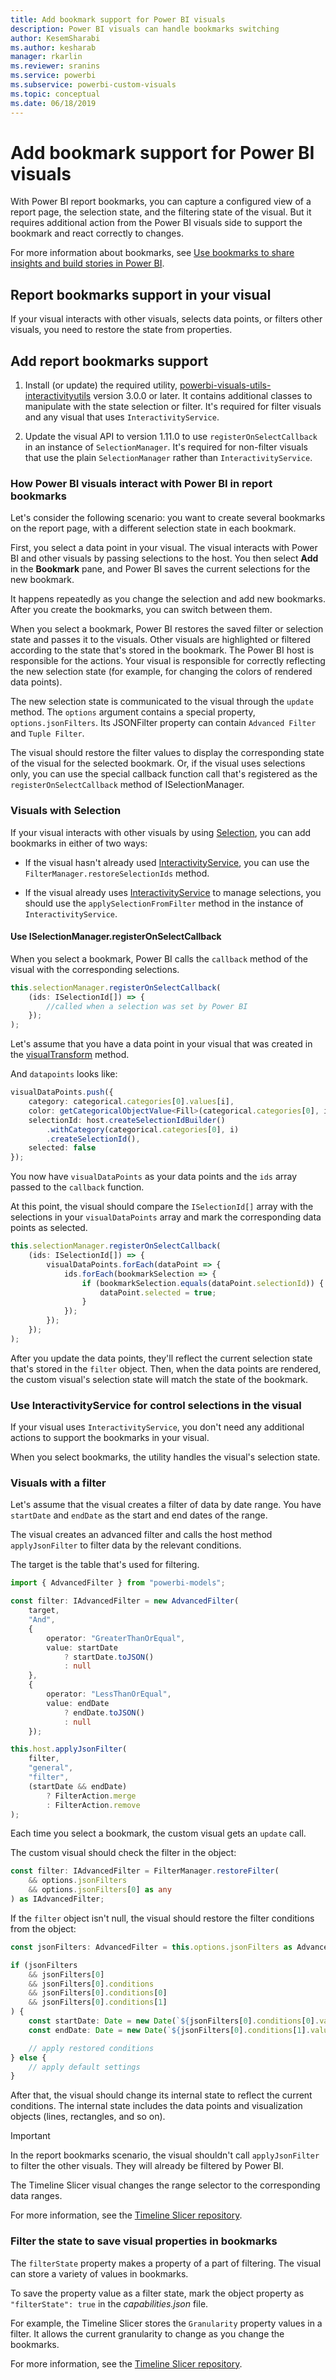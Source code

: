 ```yaml
---
title: Add bookmark support for Power BI visuals
description: Power BI visuals can handle bookmarks switching
author: KesemSharabi
ms.author: kesharab
manager: rkarlin
ms.reviewer: sranins
ms.service: powerbi
ms.subservice: powerbi-custom-visuals
ms.topic: conceptual
ms.date: 06/18/2019
---
```


# Add bookmark support for Power BI visuals

With Power BI report bookmarks, you can capture a configured view of a report page, the selection state, and the filtering state of the visual. But it requires additional action from the Power BI visuals side to support the bookmark and react correctly to changes.

For more information about bookmarks, see [Use bookmarks to share insights and build stories in Power BI](https://docs.microsoft.com/power-bi/desktop-bookmarks).

## Report bookmarks support in your visual

If your visual interacts with other visuals, selects data points, or filters other visuals, you need to restore the state from properties.

## Add report bookmarks support

1. Install (or update) the required utility, [powerbi-visuals-utils-interactivityutils](https://github.com/Microsoft/PowerBI-visuals-utils-interactivityutils/) version 3.0.0 or later. It contains additional classes to manipulate with the state selection or filter. It's required for filter visuals and any visual that uses `InteractivityService`.

2. Update the visual API to version 1.11.0 to use `registerOnSelectCallback` in an instance of `SelectionManager`. It's required for non-filter visuals that use the plain `SelectionManager` rather than `InteractivityService`.

### How Power BI visuals interact with Power BI in report bookmarks

Let's consider the following scenario: you want to create several bookmarks on the report page, with a different selection state in each bookmark.

First, you select a data point in your visual. The visual interacts with Power BI and other visuals by passing selections to the host. You then select **Add** in the **Bookmark** pane, and Power BI saves the current selections for the new bookmark.

It happens repeatedly as you change the selection and add new bookmarks. After you create the bookmarks, you can switch between them.

When you select a bookmark, Power BI restores the saved filter or selection state and passes it to the visuals. Other visuals are highlighted or filtered according to the state that's stored in the bookmark. The Power BI host is responsible for the actions. Your visual is responsible for correctly reflecting the new selection state (for example, for changing the colors of rendered data points).

The new selection state is communicated to the visual through the `update` method. The `options` argument contains a special property, `options.jsonFilters`. Its JSONFilter property can contain `Advanced Filter` and `Tuple Filter`.

The visual should restore the filter values to display the corresponding state of the visual for the selected bookmark. Or, if the visual uses selections only, you can use the special callback function call that's registered as the `registerOnSelectCallback` method of ISelectionManager.

### Visuals with Selection

If your visual interacts with other visuals by using [Selection](https://github.com/Microsoft/PowerBI-visuals/blob/master/Tutorial/Selection.md), you can add bookmarks in either of two ways:

* If the visual hasn't already used [InteractivityService](https://github.com/Microsoft/powerbi-visuals-utils-interactivityutils/blob/master/docs/api/interactivityService.md), you can use the `FilterManager.restoreSelectionIds` method.

* If the visual already uses [InteractivityService](https://github.com/Microsoft/powerbi-visuals-utils-interactivityutils/blob/master/docs/api/interactivityService.md) to manage selections, you should use the `applySelectionFromFilter` method in the instance of `InteractivityService`.

#### Use ISelectionManager.registerOnSelectCallback

When you select a bookmark, Power BI calls the `callback` method of the visual with the corresponding selections. 

```typescript
this.selectionManager.registerOnSelectCallback(
    (ids: ISelectionId[]) => {
        //called when a selection was set by Power BI
    });
);
```

Let's assume that you have a data point in your visual that was created in the [visualTransform](https://github.com/Microsoft/PowerBI-visuals-sampleBarChart/blob/master/src/barChart.ts#L74) method.

And `datapoints` looks like:

```typescript
visualDataPoints.push({
    category: categorical.categories[0].values[i],
    color: getCategoricalObjectValue<Fill>(categorical.categories[0], i, 'colorSelector', 'fill', defaultColor).solid.color,
    selectionId: host.createSelectionIdBuilder()
        .withCategory(categorical.categories[0], i)
        .createSelectionId(),
    selected: false
});
```

You now have `visualDataPoints` as your data points and the `ids` array passed to the `callback` function.

At this point, the visual should compare the `ISelectionId[]` array with the selections in your `visualDataPoints` array and mark the corresponding data points as selected.

```typescript
this.selectionManager.registerOnSelectCallback(
    (ids: ISelectionId[]) => {
        visualDataPoints.forEach(dataPoint => {
            ids.forEach(bookmarkSelection => {
                if (bookmarkSelection.equals(dataPoint.selectionId)) {
                    dataPoint.selected = true;
                }
            });
        });
    });
);
```

After you update the data points, they'll reflect the current selection state that's stored in the `filter` object. Then, when the data points are rendered, the custom visual's selection state will match the state of the bookmark.

### Use InteractivityService for control selections in the visual

If your visual uses `InteractivityService`, you don't need any additional actions to support the bookmarks in your visual.

When you select bookmarks, the utility handles the visual's selection state.

### Visuals with a filter

Let's assume that the visual creates a filter of data by date range. You have `startDate` and `endDate` as the start and end dates of the range.

The visual creates an advanced filter and calls the host method `applyJsonFilter` to filter data by the relevant conditions.

The target is the table that's used for filtering.

```typescript
import { AdvancedFilter } from "powerbi-models";

const filter: IAdvancedFilter = new AdvancedFilter(
    target,
    "And",
    {
        operator: "GreaterThanOrEqual",
        value: startDate
            ? startDate.toJSON()
            : null
    },
    {
        operator: "LessThanOrEqual",
        value: endDate
            ? endDate.toJSON()
            : null
    });

this.host.applyJsonFilter(
    filter,
    "general",
    "filter",
    (startDate && endDate)
        ? FilterAction.merge
        : FilterAction.remove
);
```

Each time you select a bookmark, the custom visual gets an `update` call.

The custom visual should check the filter in the object:

```typescript
const filter: IAdvancedFilter = FilterManager.restoreFilter(
    && options.jsonFilters
    && options.jsonFilters[0] as any
) as IAdvancedFilter;
```

If the `filter` object isn't null, the visual should restore the filter conditions from the object:

```typescript
const jsonFilters: AdvancedFilter = this.options.jsonFilters as AdvancedFilter[];

if (jsonFilters
    && jsonFilters[0]
    && jsonFilters[0].conditions
    && jsonFilters[0].conditions[0]
    && jsonFilters[0].conditions[1]
) {
    const startDate: Date = new Date(`${jsonFilters[0].conditions[0].value}`);
    const endDate: Date = new Date(`${jsonFilters[0].conditions[1].value}`);

    // apply restored conditions
} else {
    // apply default settings
}
```

After that, the visual should change its internal state to reflect the current conditions. The internal state includes the data points and visualization objects (lines, rectangles, and so on).

> [!IMPORTANT]
> In the report bookmarks scenario, the visual shouldn't call `applyJsonFilter` to filter the other visuals. They will already be filtered by Power BI.

The Timeline Slicer visual changes the range selector to the corresponding data ranges.

For more information, see the [Timeline Slicer repository](https://github.com/Microsoft/powerbi-visuals-timeline/commit/606f1152f59f82b5b5a367ff3b117372d129e597?diff=unified#diff-b6ef9a9ac3a3225f8bd0de84bee0a0df).

### Filter the state to save visual properties in bookmarks

The `filterState` property makes a property of a part of filtering. The visual can store a variety of values in bookmarks.

To save the property value as a filter state, mark the object property as `"filterState": true` in the *capabilities.json* file.

For example, the Timeline Slicer stores the `Granularity` property values in a filter. It allows the current granularity to change as you change the bookmarks.

For more information, see the [Timeline Slicer repository](https://github.com/microsoft/powerbi-visuals-timeline/commit/8b7d82dd23cd2bd71817f1bc5d1e1732347a185e#diff-290828b604cfa62f1cb310f2e90c52fdR334).

